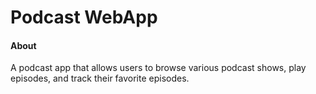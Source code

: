 # Podcast WebApp
#### About
A podcast app that allows users to browse various podcast shows, play episodes, and track their favorite episodes.